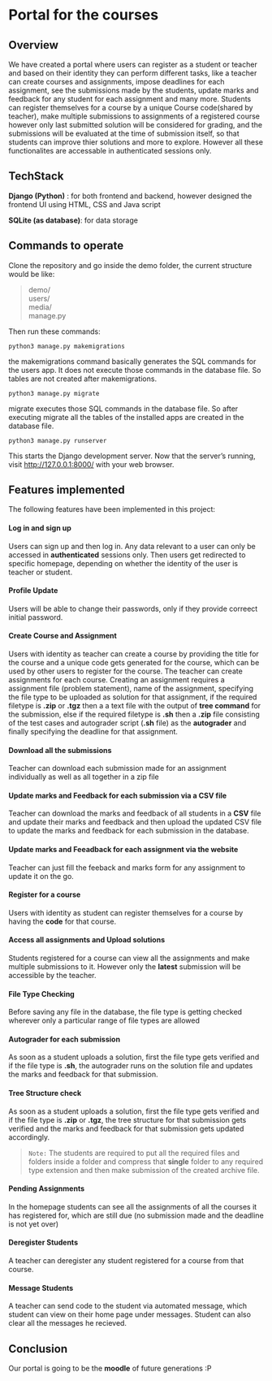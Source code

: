 # Portal for the courses

## Overview

We have created a portal where users can register as a student or teacher and based on their identity they can perform different tasks, like a teacher can create courses and assignments, impose deadlines for each assignment, see the submissions made by the students, update marks and feedback for any student for each assignment and many more. Students can register themselves for a course by a unique Course code(shared by teacher), make multiple submissions to assignments of a registered course however only last submitted solution will be considered for grading, and the submissions will be evaluated at the time of submission itself, so that students can improve thier solutions and more to explore. However all these functionalites are accessable in authenticated sessions only.


## TechStack

**Django (Python)** : for both frontend and backend, however designed the frontend UI using HTML, CSS and Java script

**SQLite (as database)**: for data storage  

## Commands to operate

Clone the repository and go inside the demo folder, the current structure would be like:

> demo/\
  users/\
  media/\
  manage.py
  
 Then run these commands:

`python3 manage.py makemigrations`

the makemigrations command basically generates the SQL commands for the users app. It does not execute those commands in the database file. So tables are not created after makemigrations.

`python3 manage.py migrate`

migrate executes those SQL commands in the database file. So after executing migrate all the tables of the installed apps are created in the database file.

`python3 manage.py runserver`

This starts the Django development server. Now that the server’s running, visit http://127.0.0.1:8000/ with your web browser. 


## Features implemented

The following features have been implemented in this project:

#### Log in and sign up

Users can sign up and then log in. Any data relevant to a user can only be accessed in **authenticated** sessions only.
Then users get redirected to specific homepage, depending on whether the identity of the user is teacher or student.

#### Profile Update

Users will be able to change their passwords, only if they provide correect initial password.

#### Create Course and Assignment

Users with identity as teacher can create a course by providing the title for the course and a unique code gets generated for the course, which can be used by other users to register for the course. The teacher can create assignments for each course. Creating an assignment requires a assignment file (problem statement), name of the assignment, specifying the file type to be uploaded as solution for that assignment, if the required filetype is **.zip** or **.tgz** then a a text file with the output of **tree command** for the submission, else if the required filetype is **.sh** then a **.zip** file consisting of the test cases and autograder script (**.sh** file) as the **autograder** and finally specifying the deadline for that assignment.  

#### Download all the submissions

Teacher can download each submission made for an assignment individually as well as  all together in a zip file

#### Update marks and Feedback for each submission via a CSV file 

Teacher can download the marks and feedback of all students in a **CSV** file and update their marks and feedback and then upload the updated CSV file to update the marks and feedback for each submission in the database.
#### Update marks and Feeadback for each assignment via the website

Teacher can just fill the feeback and marks form for any assignment to update it on the go.

#### Register for a course

Users with identity as student can register themselves for a course by having the **code** for that course.

#### Access all assignments and Upload solutions

Students registered for a course can view all the assignments and make multiple submissions to it. However only the **latest** submission will be accessible by the teacher.

#### File Type Checking

Before saving any file in the database, the file type is getting checked wherever only a particular range of file types are allowed

#### Autograder for each submission

As soon as a student uploads a solution, first the file type gets verified and if the file type is **.sh**, the autograder runs on the solution file and updates the marks and feedback for that submission.

#### Tree Structure check

As soon as a student uploads a solution, first the file type gets verified and if the file type is **.zip** or **.tgz**, the tree structure for that submission gets verified and the marks and feedback for that submission gets updated accordingly. 
> `Note:` The students are required to put all the required files and folders inside a folder and compress that **single** folder to any required type extension and then make submission of the created archive file.

#### Pending Assignments

In the homepage students can see all the assignments of all the courses it has registered for, which are still due (no submission made and the deadline is not yet over) 

#### Deregister Students

A teacher can deregister any student registered for a course from that course.

#### Message Students

A teacher can send code to the student via automated message, which student can view on their home page under messages. Student can also clear all the messages he recieved. 
## Conclusion

Our portal is going to be the **moodle** of future generations :P
